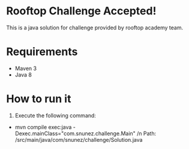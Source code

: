 # Rooftop Challenge Accepted!
This is a java solution for challenge provided by rooftop academy team.
# Requirements
* Maven 3
* Java 8
# How to run it
1. Execute the following command: 
* mvn compile exec:java -Dexec.mainClass="com.snunez.challenge.Main" /n
Path: /src/main/java/com/snunez/challenge/Solution.java
